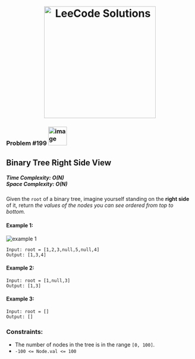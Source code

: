 <h1 align="center"><a href="https://www.linkedin.com/in/antriksh1305/"><img src="https://camo.githubusercontent.com/1eca2365da012b44816f2402011dc3ba78cefbe78228b22d60161a898d015b67/68747470733a2f2f6d69726f2e6d656469756d2e636f6d2f6d61782f313230302f312a4c75723972724a49547346526e7549595552596b53672e6a706567" alt="LeeCode Solutions" width="300"></a>
</h1>

<h3>Problem #199 <img width="50" alt="image" src="https://user-images.githubusercontent.com/100402656/214765733-eaaa4daa-f4f9-4224-a800-2e70f8b095f8.png">
</h3>

## Binary Tree Right Side View

<h5>Time Complexity: <b>O(N)</b> <br>Space Complexity: <b>O(N)</b></h5>

Given the ```root``` of a binary tree, imagine yourself standing on the **right side** of it, return *the values of the nodes you can see ordered from top to bottom.*

#### Example 1:
<img src="https://assets.leetcode.com/uploads/2021/02/14/tree.jpg" alt="example 1">

```
Input: root = [1,2,3,null,5,null,4]
Output: [1,3,4]
```

#### Example 2:
```
Input: root = [1,null,3]
Output: [1,3]
```

#### Example 3:
```
Input: root = []
Output: []
```


### Constraints:
- The number of nodes in the tree is in the range ```[0, 100]```.
- ```-100 <= Node.val <= 100```
